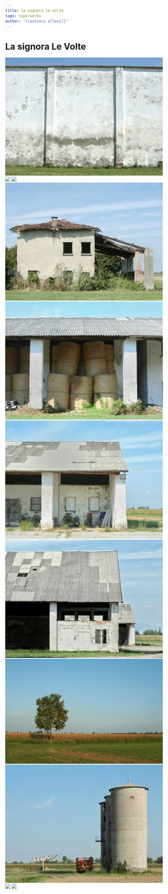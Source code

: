 ```yaml
---
title: la signora le volte
tags: type/works
author: "[[antonio allevi]]"
---
```

# La signora Le Volte

<img src="/assets/La signora le volte/1.JPG">


<img src="/assets/La signora le volte/2.JPG">


<img src="/assets/La signora le volte/3.JPG">


<img src="/assets/La signora le volte/4.JPG">


<img src="/assets/La signora le volte/5.JPG">


<img src="/assets/La signora le volte/6.JPG">


<img src="/assets/La signora le volte/8.JPG">


<img src="/assets/La signora le volte/9.JPG">


<img src="/assets/La signora le volte/10.JPG">


<img src="/assets/La signora le volte/11.JPG">


<img src="/assets/La signora le volte/12.JPG">

